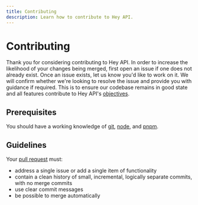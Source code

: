 ```yaml
---
title: Contributing
description: Learn how to contribute to Hey API.
---
```


# Contributing

Thank you for considering contributing to Hey API. In order to increase the likelihood of your changes being merged, first open an issue if one does not already exist. Once an issue exists, let us know you'd like to work on it. We will confirm whether we're looking to resolve the issue and provide you with guidance if required. This is to ensure our codebase remains in good state and all features contribute to Hey API's [objectives](/about).

## Prerequisites

You should have a working knowledge of [git](https://git-scm.com/), [node](https://nodejs.org/en), and [pnpm](https://pnpm.io/).

## Guidelines

Your [pull request](https://help.github.com/articles/using-pull-requests) must:

- address a single issue or add a single item of functionality
- contain a clean history of small, incremental, logically separate commits, with no merge commits
- use clear commit messages
- be possible to merge automatically

<!--@include: ./sponsorship.md-->
